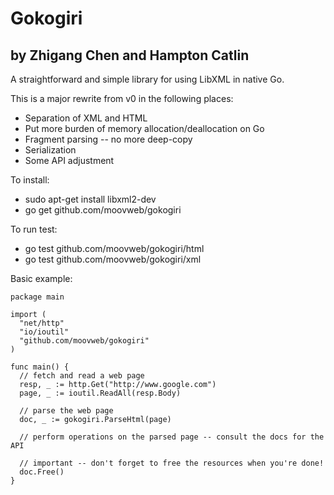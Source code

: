 Gokogiri
========
by Zhigang Chen and Hampton Catlin
----------------------------------

A straightforward and simple library for using LibXML in native Go.

This is a major rewrite from v0 in the following places:

- Separation of XML and HTML
- Put more burden of memory allocation/deallocation on Go
- Fragment parsing -- no more deep-copy
- Serialization
- Some API adjustment

To install:

- sudo apt-get install libxml2-dev
- go get github.com/moovweb/gokogiri

To run test:

- go test github.com/moovweb/gokogiri/html
- go test github.com/moovweb/gokogiri/xml

Basic example:

    package main

    import (
      "net/http"
      "io/ioutil"
      "github.com/moovweb/gokogiri"
    )

    func main() {
      // fetch and read a web page
      resp, _ := http.Get("http://www.google.com")
      page, _ := ioutil.ReadAll(resp.Body)

      // parse the web page
      doc, _ := gokogiri.ParseHtml(page)

      // perform operations on the parsed page -- consult the docs for the API

      // important -- don't forget to free the resources when you're done!
      doc.Free()
    }